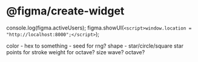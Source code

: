 # @figma/create-widget

console.log(figma.activeUsers);
figma.showUI(`<script>window.location = "http://localhost:8000";</script>`);

color - hex to something - seed for rng?
shape - star/circle/square star points for
stroke weight for octave?
size
wave?
octave?
